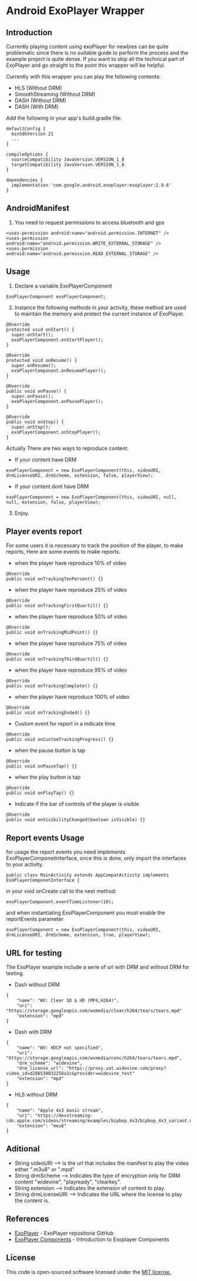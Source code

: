 # Android ExoPlayer Wrapper


## Introduction

Currently playing content using exoPlayer for newbies can be quite problematic since there is no suitable guide to perform the process and the example project is quite dense. If you want to skip all the technical part of ExoPlayer and go straight to the point this wrapper will be helpful.

Currently with this wrapper you can play the following contents:

* HLS (Without DRM)
* SmoothStreaming (Without DRM)
* DASH (Without DRM)
* DASH (With DRM)

Add the following in your app's build.gradle file:

```
defaultConfig {
  minSdkVersion 21
  ...
}

compileOptions {
  sourceCompatibility JavaVersion.VERSION_1_8
  targetCompatibility JavaVersion.VERSION_1_8
}

dependencies {
  implementation 'com.google.android.exoplayer:exoplayer:2.9.6'
}
```
## AndroidManifest

1) You need to request permissions to access bluetooth and gps
```
<uses-permission android:name="android.permission.INTERNET" />
<uses-permission android:name="android.permission.WRITE_EXTERNAL_STORAGE" />
<uses-permission android:name="android.permission.READ_EXTERNAL_STORAGE" />
```

## Usage

1) Declare a variable ExoPlayerComponent

```
ExoPlayerComponent exoPlayerComponent;
```
2) Instance the following methods in your activity, these method are used to maintain the memory and protect the current instance of ExoPlayer.

```
@Override
protected void onStart() {
  super.onStart();
  exoPlayerComponent.onStartPlayer();
}

@Override
protected void onResume() {
  super.onResume();
  exoPlayerComponent.onResumePlayer();
}

@Override
public void onPause() {
  super.onPause();
  exoPlayerComponent.onPausePlayer();
}

@Override
public void onStop() {
  super.onStop();
  exoPlayerComponent.onStopPlayer();
}
```

Actually There are two ways to reproduce content.

* If your content have DRM 
```
exoPlayerComponent = new ExoPlayerComponent(this, videoURI, drmLicenseURI, drmScheme, extension, false, playerView);
```

* If your content dont have DRM
```
exoPlayerComponent = new ExoPlayerComponent(this, videoURI, null, null, extension, false, playerView);
```

3) Enjoy.

## Player events report

For some users it is necessary to track the position of the player, to make reports, Here are some events to make reports.
	
* when the player have reproduce 10% of video
```
@Override
public void onTrackingTenPercent() {}
```

* when the player have reproduce 25% of video
```
@Override
public void onTrackingFirstQuartil() {}
```

* when the player have reproduce 50% of video
```
@Override
public void onTrackingMidPoint() {}
```

* when the player have reproduce 75% of video
```
@Override
public void onTrackingThirdQuartil() {}
```

* when the player have reproduce 95% of video
```
@Override
public void onTrackingComplete() {}
```

* when the player have reproduce 100% of video
```
@Override
public void onTrackingEnded() {}
```

* Custom event for report in a indicate time
```
@Override
public void onCustomTrackingProgress() {}
```

* when the pause button is tap
```
@Override
public void onPauseTap() {}
```

* when the play button is tap
```
@Override
public void onPlayTap() {}
```

* Indicate if the bar of controls of the player is visible  
```
@Override
public void onVisibilityChanged(boolean isVisible) {}
```
## Report events Usage

for usage the report events you need implements ExoPlayerComponetInterface, once this is done, only import the interfaces to your activity. 

```
public class MainActivity extends AppCompatActivity implements ExoPlayerComponetInterface {
```

in your void onCreate call to the next method: 

```
exoPlayerComponent.eventTimeListener(10);
```

and when instantiating ExoPlayerComponent you must enable the reportEvents parameter
```
exoPlayerComponent = new ExoPlayerComponent(this, videoURI, drmLicenseURI, drmScheme, extension, true, playerView);
```

## URL for testing 

The ExoPlayer example include a serie of url with DRM and without DRM for testing.

* Dash without DRM 
```
{
    "name": "WV: Clear SD & HD (MP4,H264)",
    "uri": "https://storage.googleapis.com/wvmedia/clear/h264/tears/tears.mpd"
    "extension": "mpd"
}
```

* Dash with DRM 
```
{
    "name": "WV: HDCP not specified",
    "uri": "https://storage.googleapis.com/wvmedia/cenc/h264/tears/tears.mpd",
    "drm_scheme": "widevine",
    "drm_license_url": "https://proxy.uat.widevine.com/proxy?video_id=d286538032258a1c&provider=widevine_test"
    "extension": "mpd"
}
```

* HLS without DRM
```
{
    "name": "Apple 4x3 basic stream",
    "uri": "https://devstreaming-cdn.apple.com/videos/streaming/examples/bipbop_4x3/bipbop_4x3_variant.m3u8"
    "extension": "meu8"
}
```

## Aditional

 * String videoURI  --> Is the url that includes the manifest to play the video either ".m3u8" or ".mpd"
 * String drmScheme --> Indicates the type of encryption only for DRM content "widevine", "playready", "clearkey".
 * String extension --> Indicates the extension of content to play.
 * String drmLicenseURI --> Indicates the URL where the license to play the content is.


## References

* [ExoPlayer](https://github.com/google/ExoPlayer) - ExoPlayer repositorie GitHub
* [ExoPlayer Components](https://android.jlelse.eu/exoplayer-components-explained-9937e3a5d2f5) - Introduction to Exoplayer Components

## License

This code is open-sourced software licensed under the [MIT license.](https://opensource.org/licenses/MIT)
